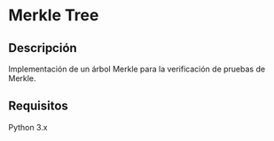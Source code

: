 # Merkle Tree

## Descripción

Implementación de un árbol Merkle para la verificación de pruebas de Merkle.

## Requisitos

Python 3.x